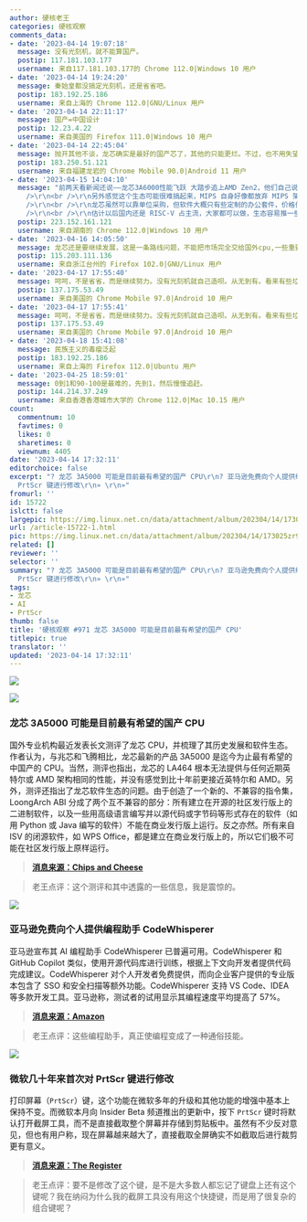 ```yaml
---
author: 硬核老王
categories: 硬核观察
comments_data:
- date: '2023-04-14 19:07:18'
  message: 没有光刻机，就不能算国产。
  postip: 117.181.103.177
  username: 来自117.181.103.177的 Chrome 112.0|Windows 10 用户
- date: '2023-04-14 19:24:20'
  message: 秦始皇都没搞定光刻机，还是省省吧。
  postip: 183.192.25.186
  username: 来自上海的 Chrome 112.0|GNU/Linux 用户
- date: '2023-04-14 22:11:17'
  message: 国产=中国设计
  postip: 12.23.4.22
  username: 来自美国的 Firefox 111.0|Windows 10 用户
- date: '2023-04-14 22:45:04'
  message: 抛开其他不谈，龙芯确实是最好的国产芯了，其他的只能更烂。不过，也不用失望，俟其壮大就好了。
  postip: 183.250.51.121
  username: 来自福建龙岩的 Chrome Mobile 90.0|Android 11 用户
- date: '2023-04-15 14:04:10'
  message: "前两天看新闻还说——龙芯3A6000性能飞跃 大踏步追上AMD Zen2，他们自己说的。<br />\r\n<br />\r\n这个性能到底如何，不知道有没有人搞一台跑分看看。<br
    />\r\n<br />\r\n另外感觉这个生态可能很难搞起来，MIPS 自身好像都放弃 MIPS 架构转向 RISC-V 了，龙芯能不能青出于蓝难说。<br
    />\r\n<br />\r\n龙芯虽然可以靠单位采购，但软件大概只有些定制的办公套件，价格估计也不是很实惠，对消费者可能没什么吸引力，消费者少那么开发软件的就少，恶性循环了。<br
    />\r\n<br />\r\n估计以后国内还是 RISC-V 占主流，大家都可以做，生态容易推一些。龙芯虽然说不受制于外，但国内的企业多半也不愿意受制于它一家公司。"
  postip: 223.152.161.121
  username: 来自湖南的 Chrome 112.0|Windows 10 用户
- date: '2023-04-16 14:05:50'
  message: 龙芯还是要继续发展，这是一条路线问题，不能把市场完全交给国外cpu,一些重要领域还是要国产的，不过龙芯的不兼容问题还是阻挠其争抢是从份额的一大障碍，不过兼容应该是一种趋势，龙芯应该已经在做了，看后续发展了
  postip: 115.203.111.136
  username: 来自浙江台州的 Firefox 102.0|GNU/Linux 用户
- date: '2023-04-17 17:55:40'
  message: 呵呵，不是省省，而是继续努力。没有光刻机就自己造呗。从无到有。看来有些垃圾的思维与众不同啊。
  postip: 137.175.53.49
  username: 来自美国的 Chrome Mobile 97.0|Android 10 用户
- date: '2023-04-17 17:55:41'
  message: 呵呵，不是省省，而是继续努力。没有光刻机就自己造呗。从无到有。看来有些垃圾的思维与众不同啊。
  postip: 137.175.53.49
  username: 来自美国的 Chrome Mobile 97.0|Android 10 用户
- date: '2023-04-18 15:41:08'
  message: 民族主义的毒瘤泛起
  postip: 183.192.25.186
  username: 来自上海的 Firefox 112.0|Ubuntu 用户
- date: '2023-04-25 18:59:01'
  message: 0到1和90-100是最难的，先到1，然后慢慢追赶。
  postip: 144.214.37.249
  username: 来自香港香港城市大学的 Chrome 112.0|Mac 10.15 用户
count:
  commentnum: 10
  favtimes: 0
  likes: 0
  sharetimes: 0
  viewnum: 4405
date: '2023-04-14 17:32:11'
editorchoice: false
excerpt: "? 龙芯 3A5000 可能是目前最有希望的国产 CPU\r\n? 亚马逊免费向个人提供编程助手 CodeWhisperer\r\n? 微软几十年来首次对
  PrtScr 键进行修改\r\n» \r\n»"
fromurl: ''
id: 15722
islctt: false
largepic: https://img.linux.net.cn/data/attachment/album/202304/14/173025zr90v3fgw9xrvxez.jpg
url: /article-15722-1.html
pic: https://img.linux.net.cn/data/attachment/album/202304/14/173025zr90v3fgw9xrvxez.jpg.thumb.jpg
related: []
reviewer: ''
selector: ''
summary: "? 龙芯 3A5000 可能是目前最有希望的国产 CPU\r\n? 亚马逊免费向个人提供编程助手 CodeWhisperer\r\n? 微软几十年来首次对
  PrtScr 键进行修改\r\n» \r\n»"
tags:
- 龙芯
- AI
- PrtScr
thumb: false
title: '硬核观察 #971 龙芯 3A5000 可能是目前最有希望的国产 CPU'
titlepic: true
translator: ''
updated: '2023-04-14 17:32:11'
---
```


![](https://img.linux.net.cn/data/attachment/album/202304/14/173025zr90v3fgw9xrvxez.jpg)


![](https://img.linux.net.cn/data/attachment/album/202304/14/173033fk9yscqrtrdkkcqs.jpg)


### 龙芯 3A5000 可能是目前最有希望的国产 CPU


国外专业机构最近发表长文测评了龙芯 CPU，并梳理了其历史发展和软件生态。作者认为，与兆芯和飞腾相比，龙芯最新的产品 3A5000 是迄今为止最有希望的中国产的 CPU。当然，测评也指出，龙芯的 LA464 根本无法提供与任何近期英特尔或 AMD 架构相同的性能，并没有感觉到比十年前更接近英特尔和 AMD。另外，测评还指出了龙芯软件生态的问题。由于创造了一个新的、不兼容的指令集，LoongArch ABI 分成了两个互不兼容的部分：所有建立在开源的社区发行版上的二进制软件，以及一些用高级语言编写并以源代码或字节码等形式存在的软件（如用 Python 或 Java 编写的软件）不能在商业发行版上运行。反之亦然。所有来自 ISV 的闭源软件，如 WPS Office，都是建立在商业发行版上的，所以它们极不可能在社区发行版上原样运行。



> 
> **[消息来源：Chips and Cheese](https://chipsandcheese.com/2023/04/09/loongsons-3a5000-chinas-best-shot/)**
> 
> 
> 



> 
> 老王点评：这个测评和其中透露的一些信息，我是震惊的。
> 
> 
> 


![](https://img.linux.net.cn/data/attachment/album/202304/14/173047rafuxb90pha3ahxb.jpg)


### 亚马逊免费向个人提供编程助手 CodeWhisperer


亚马逊宣布其 AI 编程助手 CodeWhisperer 已普遍可用。CodeWhisperer 和 GitHub Copilot 类似，使用开源代码库进行训练，根据上下文向开发者提供代码完成建议。CodeWhisperer 对个人开发者免费提供，而向企业客户提供的专业版本包含了 SSO 和安全扫描等额外功能。CodeWhisperer 支持 VS Code、IDEA 等多款开发工具。亚马逊称，测试者的试用显示其编程速度平均提高了 57%。



> 
> **[消息来源：Amazon](https://aws.amazon.com/cn/blogs/aws/amazon-codewhisperer-free-for-individual-use-is-now-generally-available/)**
> 
> 
> 



> 
> 老王点评：这些编程助手，真正使编程变成了一种通俗技能。
> 
> 
> 


![](https://img.linux.net.cn/data/attachment/album/202304/14/173145kzvz55iwp9h0uuuu.jpg)


### 微软几十年来首次对 PrtScr 键进行修改


打印屏幕（`PrtScr`）键，这个功能在微软多年的升级和其他功能的增强中基本上保持不变。而微软本月向 Insider Beta 频道推出的更新中，按下 `PrtScr` 键时将默认打开截屏工具，而不是直接截取整个屏幕并存储到剪贴板中。虽然有不少反对意见，但也有用户称，现在屏幕越来越大了，直接截取全屏确实不如截取后进行裁剪更有意义。



> 
> **[消息来源：The Register](https://www.theregister.com/2023/04/13/microsoft_snipping_tool_default/)**
> 
> 
> 



> 
> 老王点评：要不是修改了这个键，是不是大多数人都忘记了键盘上还有这个键呢？我在纳闷为什么我的截屏工具没有用这个快捷键，而是用了很复杂的组合键呢？
> 
> 
>